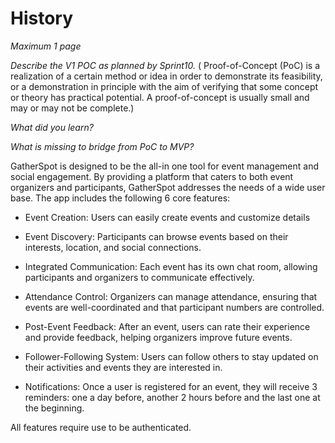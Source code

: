 # History

*Maximum 1 page*

*Describe the V1 POC as planned by Sprint10.*
( Proof-of-Concept (PoC) is a realization of a certain method or idea in order to demonstrate its feasibility, or a demonstration in principle with the aim of verifying that some concept or theory has practical potential. A proof-of-concept is usually small and may or may not be complete.)

*What did you learn?*

*What is missing to bridge from PoC to MVP?*


GatherSpot is designed to be the all-in one tool for event management and social engagement. By providing a platform that caters to both event organizers and participants, GatherSpot addresses the needs of a wide user base. The app includes the following 6 core features:

- Event Creation: Users can easily create events and customize details

- Event Discovery: Participants can browse events based on their interests, location, and social connections.

- Integrated Communication: Each event has its own chat room, allowing participants and organizers to communicate effectively.

- Attendance Control: Organizers can manage attendance, ensuring that events are well-coordinated and that participant numbers are controlled.

- Post-Event Feedback: After an event, users can rate their experience and provide feedback, helping organizers improve future events.

- Follower-Following System: Users can follow others to stay updated on their activities and events they are interested in.

- Notifications: Once a user is registered for an event, they will receive 3 reminders: one a day before, another 2 hours before and the last one at the beginning.

All features require use to be authenticated.